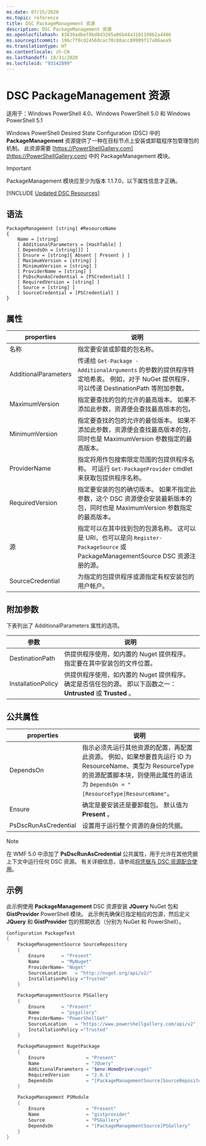 ```yaml
---
ms.date: 07/15/2020
ms.topic: reference
title: DSC PackageManagement 资源
description: DSC PackageManagement 资源
ms.openlocfilehash: 83839adbef8bd8d3265a06b44a3101108b2a4486
ms.sourcegitcommit: 196c7f8cd24560cac70c88acc89909f17a86aea9
ms.translationtype: HT
ms.contentlocale: zh-CN
ms.lasthandoff: 10/31/2020
ms.locfileid: "93142899"
---
```

# <a name="dsc-packagemanagement-resource"></a>DSC PackageManagement 资源

适用于：Windows PowerShell 4.0、Windows PowerShell 5.0 和 Windows PowerShell 5.1

Windows PowerShell Desired State Configuration (DSC) 中的 **PackageManagement** 资源提供了一种在目标节点上安装或卸载程序包管理包的机制。 此资源需要 [https://PowerShellGallery.com](https://PowerShellGallery.com) 中的 PackageManagement  模块。

> [!IMPORTANT]
> PackageManagement  模块应至少为版本 1.1.7.0，以下属性信息才正确。

[!INCLUDE [Updated DSC Resources](../../../../../includes/dsc-resources.md)]

## <a name="syntax"></a>语法

```Syntax
PackageManagement [string] #ResourceName
{
    Name = [string]
    [ AdditionalParameters = [HashTable] ]
    [ DependsOn = [string[]] ]
    [ Ensure = [string]{ Absent | Present } ]
    [ MaximumVersion = [string] ]
    [ MinimumVersion = [string] ]
    [ ProviderName = [string] ]
    [ PsDscRunAsCredential = [PSCredential] ]
    [ RequiredVersion = [string] ]
    [ Source = [string] ]
    [ SourceCredential = [PSCredential] ]
}
```

## <a name="properties"></a>属性

|properties |说明 |
|---|---|
|名称 |指定要安装或卸载的包名称。 |
|AdditionalParameters |传递给 `Get-Package -AdditionalArguments` 的参数的提供程序特定哈希表。 例如，对于 NuGet 提供程序，可以传递 DestinationPath 等附加参数。 |
|MaximumVersion |指定要查找的包的允许的最高版本。 如果不添加此参数，资源便会查找最高版本的包。 |
|MinimumVersion |指定要查找的包的允许的最低版本。 如果不添加此参数，资源便会查找最高版本的包，同时也是 MaximumVersion  参数指定的最高版本。 |
|ProviderName |指定将用作包搜索限定范围的包提供程序名称。 可运行 `Get-PackageProvider` cmdlet 来获取包提供程序名称。 |
|RequiredVersion |指定要安装的包的确切版本。 如果不指定此参数，这个 DSC 资源便会安装最新版本的包，同时也是 MaximumVersion  参数指定的最高版本。 |
|源 |指定可以在其中找到包的包源名称。 这可以是 URI，也可以是向 `Register-PackageSource` 或 PackageManagementSource DSC 资源注册的源。 |
|SourceCredential |为指定的包提供程序或源指定有权安装包的用户帐户。 |

## <a name="additional-parameters"></a>附加参数

下表列出了 AdditionalParameters 属性的选项。

|参数 |说明 |
|---|---|
|DestinationPath |供提供程序使用，如内置的 Nuget 提供程序。 指定要在其中安装包的文件位置。 |
|InstallationPolicy |供提供程序使用，如内置的 Nuget 提供程序。 确定是否信任包的源。 即以下函数之一： **Untrusted** 或 **Trusted** 。 |

## <a name="common-properties"></a>公共属性

|properties |说明 |
|---|---|
|DependsOn |指示必须先运行其他资源的配置，再配置此资源。 例如，如果想要首先运行 ID 为 ResourceName、类型为 ResourceType 的资源配置脚本块，则使用此属性的语法为 `DependsOn = "[ResourceType]ResourceName"`。 |
|Ensure |确定是要安装还是要卸载包。 默认值为 **Present** 。 |
|PsDscRunAsCredential |设置用于运行整个资源的身份的凭据。 |

> [!NOTE]
> 在 WMF 5.0 中添加了 **PsDscRunAsCredential** 公共属性，用于允许在其他凭据上下文中运行任何 DSC 资源。 有关详细信息，请参阅[将凭据与 DSC 资源配合使用](../../../configurations/runasuser.md)。

## <a name="example"></a>示例

此示例使用 **PackageManagement** DSC 资源安装 **JQuery** NuGet 包和 **GistProvider** PowerShell 模块。 此示例先确保已指定相应的包源，然后定义 **JQuery** 和 **GistProvider** 包的预期状态（分别为 NuGet 和 PowerShell）。

```powershell
Configuration PackageTest
{
    PackageManagementSource SourceRepository
    {
        Ensure      = "Present"
        Name        = "MyNuget"
        ProviderName= "Nuget"
        SourceLocation   = "http://nuget.org/api/v2/"
        InstallationPolicy ="Trusted"
    }

    PackageManagementSource PSGallery
    {
        Ensure      = "Present"
        Name        = "psgallery"
        ProviderName= "PowerShellGet"
        SourceLocation   = "https://www.powershellgallery.com/api/v2"
        InstallationPolicy ="Trusted"
    }

    PackageManagement NugetPackage
    {
        Ensure               = "Present"
        Name                 = "JQuery"
        AdditionalParameters = "$env:HomeDrive\nuget"
        RequiredVersion      = "2.0.1"
        DependsOn            = "[PackageManagementSource]SourceRepository"
    }

    PackageManagement PSModule
    {
        Ensure               = "Present"
        Name                 = "gistprovider"
        Source               = "PSGallery"
        DependsOn            = "[PackageManagementSource]PSGallery"
    }
}
```
